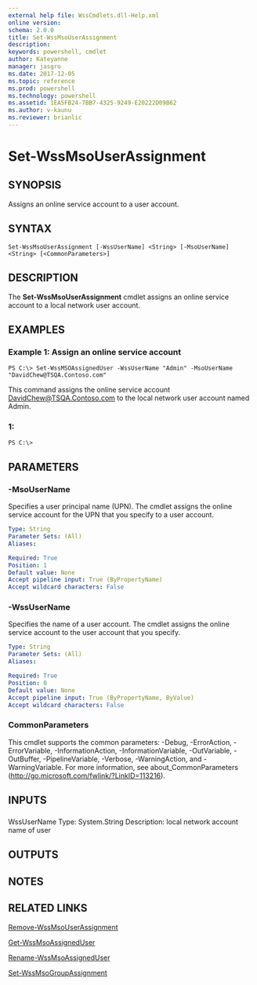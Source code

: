```yaml
---
external help file: WssCmdlets.dll-Help.xml
online version: 
schema: 2.0.0
title: Set-WssMsoUserAssignment
description: 
keywords: powershell, cmdlet
author: Kateyanne
manager: jasgro
ms.date: 2017-12-05
ms.topic: reference
ms.prod: powershell
ms.technology: powershell
ms.assetid: 1EA5FB24-7BB7-4325-9249-E20222D09B62
ms.author: v-kaunu
ms.reviewer: brianlic
---
```


# Set-WssMsoUserAssignment

## SYNOPSIS
Assigns an online service account to a user account.

## SYNTAX

```
Set-WssMsoUserAssignment [-WssUserName] <String> [-MsoUserName] <String> [<CommonParameters>]
```

## DESCRIPTION
The **Set-WssMsoUserAssignment** cmdlet assigns an online service account to a local network user account.

## EXAMPLES

### Example 1: Assign an online service account
```
PS C:\> Set-WssMSOAssignedUser -WssUserName "Admin" -MsoUserName "DavidChew@TSQA.Contoso.com"
```

This command assigns the online service account DavidChew@TSQA.Contoso.com to the local network user account named Admin.

### 1:
```
PS C:\>
```

## PARAMETERS

### -MsoUserName
Specifies a user principal name (UPN).
The cmdlet assigns the online service account for the UPN that you specify to a user account.

```yaml
Type: String
Parameter Sets: (All)
Aliases: 

Required: True
Position: 1
Default value: None
Accept pipeline input: True (ByPropertyName)
Accept wildcard characters: False
```

### -WssUserName
Specifies the name of a user account.
The cmdlet assigns the online service account to the user account that you specify.

```yaml
Type: String
Parameter Sets: (All)
Aliases: 

Required: True
Position: 0
Default value: None
Accept pipeline input: True (ByPropertyName, ByValue)
Accept wildcard characters: False
```

### CommonParameters
This cmdlet supports the common parameters: -Debug, -ErrorAction, -ErrorVariable, -InformationAction, -InformationVariable, -OutVariable, -OutBuffer, -PipelineVariable, -Verbose, -WarningAction, and -WarningVariable. For more information, see about_CommonParameters (http://go.microsoft.com/fwlink/?LinkID=113216).

## INPUTS

###  
WssUserName
Type: System.String
Description: local network account name of user

## OUTPUTS

## NOTES

## RELATED LINKS

[Remove-WssMsoUserAssignment](./Remove-WssMsoUserAssignment.md)

[Get-WssMsoAssignedUser](./Get-WssMsoAssignedUser.md)

[Rename-WssMsoAssignedUser](./Rename-WssMsoAssignedUser.md)

[Set-WssMsoGroupAssignment](./Set-WssMsoGroupAssignment.md)

